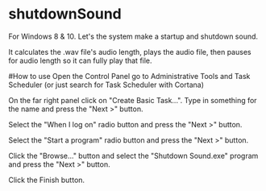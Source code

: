 # shutdownSound
For Windows 8 & 10. Let's the system make a startup and shutdown sound.

It calculates the .wav file's audio length, plays the audio file, then pauses for audio length so it can fully play that file.

#How to use
Open the Control Panel go to Administrative Tools and Task Scheduler (or just search for Task Scheduler with Cortana)

On the far right panel click on "Create Basic Task...". Type in something for the name and press the "Next >" button.

Select the "When I log on" radio button and press the "Next >" button.

Select the "Start a program" radio button and press the "Next >" button.

Click the "Browse..." button and select the "Shutdown Sound.exe" program and press the "Next >" button.

Click the Finish button.
